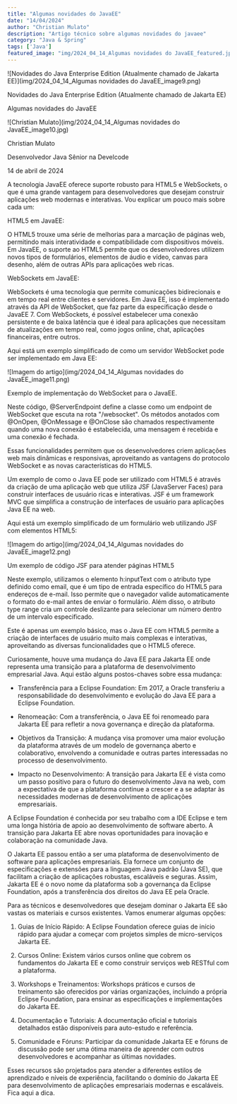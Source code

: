 ```yaml
---
title: "Algumas novidades do JavaEE"
date: "14/04/2024"
author: "Christian Mulato"
description: "Artigo técnico sobre algumas novidades do javaee"
category: "Java & Spring"
tags: ['Java']
featured_image: "img/2024_04_14_Algumas novidades do JavaEE_featured.jpg"
---
```


![Novidades do Java Enterprise Edition (Atualmente chamado de Jakarta EE)](img/2024_04_14_Algumas novidades do JavaEE_image9.png)

Novidades do Java Enterprise Edition (Atualmente chamado de Jakarta EE)

Algumas novidades do JavaEE

![Christian Mulato](img/2024_04_14_Algumas novidades do JavaEE_image10.jpg)

Christian Mulato

Desenvolvedor Java Sênior na Develcode

14 de abril de 2024

A tecnologia JavaEE oferece suporte robusto para HTML5 e WebSockets, o que é uma grande vantagem para desenvolvedores que desejam construir aplicações web modernas e interativas. Vou explicar um pouco mais sobre cada um:

HTML5 em JavaEE:

O HTML5 trouxe uma série de melhorias para a marcação de páginas web, permitindo mais interatividade e compatibilidade com dispositivos móveis. Em JavaEE, o suporte ao HTML5 permite que os desenvolvedores utilizem novos tipos de formulários, elementos de áudio e vídeo, canvas para desenho, além de outras APIs para aplicações web ricas.

WebSockets em JavaEE:

WebSockets é uma tecnologia que permite comunicações bidirecionais e em tempo real entre clientes e servidores. Em Java EE, isso é implementado através da API de WebSocket, que faz parte da especificação desde o JavaEE 7. Com WebSockets, é possível estabelecer uma conexão persistente e de baixa latência que é ideal para aplicações que necessitam de atualizações em tempo real, como jogos online, chat, aplicações financeiras, entre outros.

Aqui está um exemplo simplificado de como um servidor WebSocket pode ser implementado em Java EE:

![Imagem do artigo](img/2024_04_14_Algumas novidades do JavaEE_image11.png)

Exemplo de implementação do WebSocket para o JavaEE.

Neste código, @ServerEndpoint define a classe como um endpoint de WebSocket que escuta na rota "/websocket". Os métodos anotados com @OnOpen, @OnMessage e @OnClose são chamados respectivamente quando uma nova conexão é estabelecida, uma mensagem é recebida e uma conexão é fechada.

Essas funcionalidades permitem que os desenvolvedores criem aplicações web mais dinâmicas e responsivas, aproveitando as vantagens do protocolo WebSocket e as novas características do HTML5.

Um exemplo de como o Java EE pode ser utilizado com HTML5 é através da criação de uma aplicação web que utiliza JSF (JavaServer Faces) para construir interfaces de usuário ricas e interativas. JSF é um framework MVC que simplifica a construção de interfaces de usuário para aplicações Java EE na web.

Aqui está um exemplo simplificado de um formulário web utilizando JSF com elementos HTML5:

![Imagem do artigo](img/2024_04_14_Algumas novidades do JavaEE_image12.png)

Um exemplo de código JSF para atender páginas HTML5

Neste exemplo, utilizamos o elemento h:inputText com o atributo type definido como email, que é um tipo de entrada específico do HTML5 para endereços de e-mail. Isso permite que o navegador valide automaticamente o formato do e-mail antes de enviar o formulário. Além disso, o atributo type range cria um controle deslizante para selecionar um número dentro de um intervalo especificado.

Este é apenas um exemplo básico, mas o Java EE com HTML5 permite a criação de interfaces de usuário muito mais complexas e interativas, aproveitando as diversas funcionalidades que o HTML5 oferece.

Curiosamente, houve uma mudança do Java EE para Jakarta EE onde representa uma transição para a plataforma de desenvolvimento empresarial Java. Aqui estão alguns postos-chaves sobre essa mudança:

- Transferência para a Eclipse Foundation: Em 2017, a Oracle transferiu a responsabilidade do desenvolvimento e evolução do Java EE para a Eclipse Foundation.

- Renomeação: Com a transferência, o Java EE foi renomeado para Jakarta EE para refletir a nova governança e direção da plataforma.

- Objetivos da Transição: A mudança visa promover uma maior evolução da plataforma através de um modelo de governança aberto e colaborativo, envolvendo a comunidade e outras partes interessadas no processo de desenvolvimento.

- Impacto no Desenvolvimento: A transição para Jakarta EE é vista como um passo positivo para o futuro do desenvolvimento Java na web, com a expectativa de que a plataforma continue a crescer e a se adaptar às necessidades modernas de desenvolvimento de aplicações empresariais.

A Eclipse Foundation é conhecida por seu trabalho com a IDE Eclipse e tem uma longa história de apoio ao desenvolvimento de software aberto. A transição para Jakarta EE abre novas oportunidades para inovação e colaboração na comunidade Java.

O Jakarta EE passou então a ser uma plataforma de desenvolvimento de software para aplicações empresariais. Ela fornece um conjunto de especificações e extensões para a linguagem Java padrão (Java SE), que facilitam a criação de aplicações robustas, escaláveis e seguras. Assim, Jakarta EE é o novo nome da plataforma sob a governança da Eclipse Foundation, após a transferência dos direitos do Java EE pela Oracle.

Para as técnicos e desenvolvedores que desejam dominar o Jakarta EE são vastas os materiais e cursos existentes. Vamos enumerar algumas opções:

1. Guias de Início Rápido: A Eclipse Foundation oferece guias de início rápido para ajudar a começar com projetos simples de micro-serviços Jakarta EE.

2. Cursos Online: Existem vários cursos online que cobrem os fundamentos do Jakarta EE e como construir serviços web RESTful com a plataforma.

3. Workshops e Treinamentos: Workshops práticos e cursos de treinamento são oferecidos por várias organizações, incluindo a própria Eclipse Foundation, para ensinar as especificações e implementações do Jakarta EE.

4. Documentação e Tutoriais: A documentação oficial e tutoriais detalhados estão disponíveis para auto-estudo e referência.

5. Comunidade e Fóruns: Participar da comunidade Jakarta EE e fóruns de discussão pode ser uma ótima maneira de aprender com outros desenvolvedores e acompanhar as últimas novidades.

Esses recursos são projetados para atender a diferentes estilos de aprendizado e níveis de experiência, facilitando o domínio do Jakarta EE para desenvolvimento de aplicações empresariais modernas e escaláveis. Fica aqui a dica.
